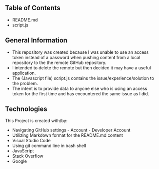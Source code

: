 ## Table of Contents
   *  README.md
   *  script.js

## General Information
   *  This repository was created because I was unable to use an access token instead of a password
      when pushing content from a local repository to the the remote GitHub repository. 
   *  I intended to delete the remote but then decided it may have a useful application. 
   *  The (Javascript file) script.js contains the issue/experience/solution to the problem.
   *  The intent is to provide data to anyone else who is using an access token for the first time
      and has encountered the same issue as I did.
   

## Technologies
This Project is created with/by:
   *  Navigating GitHub settings - Account - Developer Account
   *  Utilizing Markdown format for the README.md content
   *  Visual Studio Code
   *  Using git command line in bash shell
   *  JavaScript
   *  Stack Overflow
   *  Google
